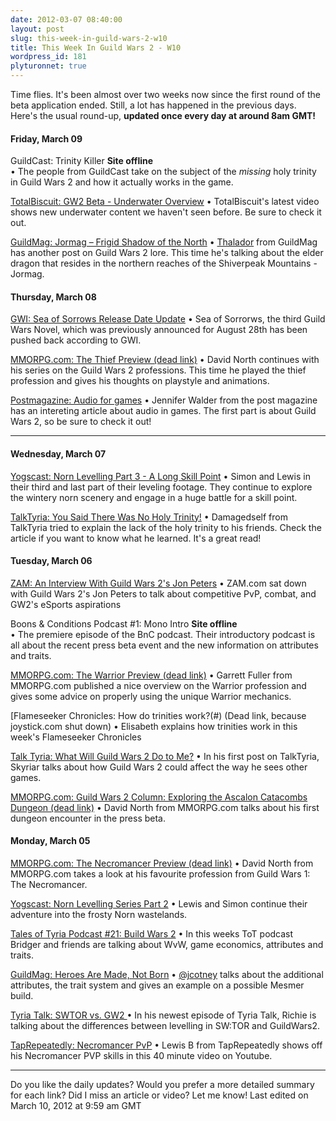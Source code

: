 ```yaml
---
date: 2012-03-07 08:40:00
layout: post
slug: this-week-in-guild-wars-2-w10
title: This Week In Guild Wars 2 - W10
wordpress_id: 181
plyturonnet: true
---
```


Time flies. It's been almost over two weeks now since the first round of the beta application ended. Still, a lot has happened in the previous days. Here's the usual round-up, **updated once every day at around 8am GMT!** 


#### Friday, March 09


GuildCast: Trinity Killer **Site offline**  
• The people from GuildCast take on the subject of the _missing_ holy trinity in Guild Wars 2 and how it actually works in the game.

[TotalBiscuit: GW2 Beta - Underwater Overview](http://www.youtube.com/watch?v=KtohZlY8CbA)
• TotalBiscuit's latest video shows new underwater content we haven't seen before. Be sure to check it out.

[GuildMag: Jormag – Frigid Shadow of the North](http://www.guildmag.com/jormag-frigid-shadow-of-the-north)
• [Thalador](http://www.guildmag.com/author/thalador-doomspeaker) from GuildMag has another post on Guild Wars 2 lore. This time he's talking about the elder dragon that resides in the northern reaches of the Shiverpeak Mountains - Jormag.


#### Thursday, March 08


[GWI: Sea of Sorrows Release Date Update](http://web.archive.org/web/20140905080441/http://www.guildwarsinsider.com/sea-sorrows-release-date-update/)
• Sea of Sorrorws, the third Guild Wars Novel, which was previously announced for August 28th has been pushed back according to GWI.

[MMORPG.com: The Thief Preview (dead link)](#)
• David North continues with his series on the Guild Wars 2 professions. This time he played the thief profession and gives his thoughts on playstyle and animations.

[Postmagazine: Audio for games](http://digital.copcomm.com/i/57245/47)
• Jennifer Walder from the post magazine has an intereting article about audio in games. The first part is about Guild Wars 2, so be sure to check it out!

<!--![](http://plyturon.net/wp-content/uploads/2012/03/blog_article_banner9.png)-->

----

#### Wednesday, March 07


[Yogscast: Norn Levelling Part 3 - A Long Skill Point](http://www.youtube.com/watch?v=FFjaIWcr4dA)
• Simon and Lewis in their third and last part of their leveling footage. They continue to explore the wintery norn scenery and engage in a huge battle for a skill point.

[TalkTyria: You Said There Was No Holy Trinity!](http://www.talktyria.net/2012/03/07/soft-holy-trinity-guild-wars-2/)
• Damagedself from TalkTyria tried to explain the lack of the holy trinity to his friends. Check the article if you want to know what he learned. It's a great read!


#### Tuesday, March 06


[ZAM: An Interview With Guild Wars 2's Jon Peters](http://legacy.zam.com/story.html?story=29213)
• ZAM.com sat down with Guild Wars 2's Jon Peters to talk about competitive PvP, combat, and GW2's eSports aspirations

Boons & Conditions Podcast #1: Mono Intro **Site offline**  
• The premiere episode of the BnC podcast. Their introductory podcast is all about the recent press beta event and the new information on attributes and traits.

[MMORPG.com: The Warrior Preview (dead link)](#)
• Garrett Fuller from MMORPG.com published a nice overview on the Warrior profession and gives some advice on properly using the unique Warrior mechanics.

[Flameseeker Chronicles: How do trinities work?(#) (Dead link, because
joystick.com shut down)
• Elisabeth explains how trinities work in this week's Flameseeker Chronicles

[Talk Tyria: What Will Guild Wars 2 Do to Me?](http://www.talktyria.net/2012/03/06/what-will-guild-wars-2-do-to-me/)
• In his first post on TalkTyria, Skyriar talks about how Guild Wars 2 could affect the way he sees other games.

[MMORPG.com: Guild Wars 2 Column: Exploring the Ascalon Catacombs Dungeon (dead
link)](#)
• David North from MMORPG.com talks about his first dungeon encounter in the press beta.


#### Monday, March 05


[MMORPG.com: The Necromancer Preview (dead link)](#)
• David North from MMORPG.com takes a look at his favourite profession from Guild Wars 1: The Necromancer.

[Yogscast: Norn Levelling Series Part 2](http://www.youtube.com/watch?v=IMmtrJk1a0M)
• Lewis and Simon continue their adventure into the frosty Norn wastelands.

[Tales of Tyria Podcast #21: Build Wars 2](http://www.youtube.com/watch?v=cqEm2ilVkPQ)
• In this weeks ToT podcast Bridger and friends are talking about WvW, game economics, attributes and traits.

[GuildMag: Heroes Are Made, Not Born](http://www.guildmag.com/heroes-are-made-not-born)
• [@jcotney](http://twitter.com/jcotney) talks about the additional attributes, the trait system and gives an example on a possible Mesmer build.

[Tyria Talk: SWTOR vs. GW2 ](http://www.youtube.com/watch?v=ddz0uJYwjaI)
• In his newest episode of Tyria Talk, Richie is talking about the differences between levelling in SW:TOR and GuildWars2.

[TapRepeatedly: Necromancer PvP](http://www.youtube.com/watch?v=P0ay5np0078)
• Lewis B from TapRepeatedly shows off his Necromancer PVP skills in this 40 minute video on Youtube.



* * *

Do you like the daily updates? Would you prefer a more detailed summary for each link? Did I miss an article or video? Let me know!
Last edited on March 10, 2012 at 9:59 am GMT
